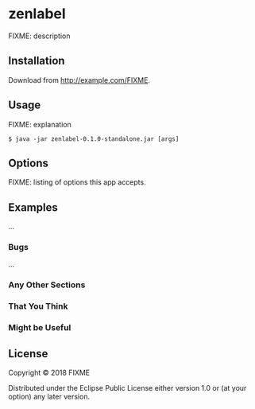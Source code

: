 # zenlabel

FIXME: description

## Installation

Download from http://example.com/FIXME.

## Usage

FIXME: explanation

    $ java -jar zenlabel-0.1.0-standalone.jar [args]

## Options

FIXME: listing of options this app accepts.

## Examples

...

### Bugs

...

### Any Other Sections
### That You Think
### Might be Useful

## License

Copyright © 2018 FIXME

Distributed under the Eclipse Public License either version 1.0 or (at
your option) any later version.

